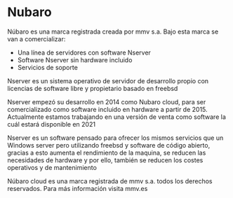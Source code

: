 # Nubaro 

Núbaro es una marca registrada creada por mmv s.a. 
Bajo esta marca se van a comercializar:
- Una línea de servidores con software Nserver
- Software Nserver sin hardware incluido
- Servicios de soporte

Nserver es un sistema operativo de servidor de desarrollo propio con licencias de software libre y propietario basado en freebsd 

Nserver empezó su desarrollo en 2014 como Nubaro cloud, para ser comercializado como software incluido en hardware a partir de 2015. Actualmente estamos trabajando en una versión de venta como software la cuál estará disponible en 2021

Nserver es un software pensado para ofrecer los mismos servicios que un Windows server pero utilizando freebsd y software de código abierto, gracias a esto aumenta el rendimiento de la maquina, se reducen las necesidades de hardware y por ello, también se reducen los costes operativos y de mantenimiento

Núbaro cloud es una marca registrada de mmv s.a. todos los derechos reservados. Para más información visita mmv.es
